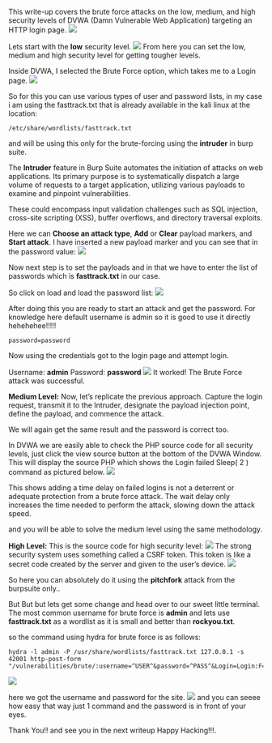 This write-up covers the brute force attacks on the low, medium, and high security levels of DVWA (Damn Vulnerable Web Application) targeting an HTTP login page.
![](https://i.imgur.com/FZq4ZQg.png)

Lets start with the **low** security level.
![](https://i.imgur.com/TOFENFD.png)
From here you can set the low, medium and high security level for getting tougher levels.

Inside DVWA, I selected the Brute Force option, which takes me to a Login page.
![](https://i.imgur.com/srNgzHE.png)


So for this you can use various types of user and password lists, in my case i am using the fasttrack.txt  that is already available in the kali linux at the location:
```
/etc/share/wordlists/fasttrack.txt
```
and will be using this only for the brute-forcing using the **intruder** in burp suite.

The **Intruder** feature in Burp Suite automates the initiation of attacks on web applications. Its primary purpose is to systematically dispatch a large volume of requests to a target application, utilizing various payloads to examine and pinpoint vulnerabilities. 

These could encompass input validation challenges such as SQL injection, cross-site scripting (XSS), buffer overflows, and directory traversal exploits.

Here we can **Choose an attack type**, **Add** or **Clear** payload markers, and **Start attack**. I have inserted a new payload marker and you can see that in the password value:
![](https://i.imgur.com/37V38tm.png)

Now next step is to set the payloads and in that we have to enter the list of passwords which is **fasttrack.txt** in our case.

So click on load and load the password list:
![](https://i.imgur.com/hyJMd3K.png)

After doing this you are ready to start an attack and get the password.
For knowledge here default username is admin so it is good to use it directly 
hehehehee!!!!!
```
password=password
```

Now using the credentials got to the login page and attempt login.

Username: **admin**
Password: **password**
![](https://i.imgur.com/hsjO2MI.png)
It worked! The Brute Force attack was successful.

**Medium Level:**
Now, let’s replicate the previous approach. Capture the login request, transmit it to the Intruder, designate the payload injection point, define the payload, and commence the attack.

We will again get the same result and the password is correct too.

In DVWA we are easily able to check the PHP source code for all security levels, just click the view source button at the bottom of the DVWA Window. This will display the source PHP which shows the Login failed Sleep( 2 ) command as pictured below.
![](https://i.imgur.com/pELXEGH.png)

This shows adding a time delay on failed logins is not a deterrent or adequate protection from a brute force attack. The wait delay only increases the time needed to perform the attack, slowing down the attack speed.

and you will be able to solve the medium level using the same methodology.

**High Level:**
This is the source code for high security level:
![](https://i.imgur.com/WR2X0CP.png)
The strong security system uses something called a CSRF token. This token is like a secret code created by the server and given to the user’s device.
![](https://i.imgur.com/0mthaF9.png)

So here you can absolutely do it using the **pitchfork** attack from the burpsuite only..

But But but lets get some change and head over to our sweet little terminal.
The most common username for brute force is **admin** and lets use **fasttrack.txt** as a wordlist as it is small and better than **rockyou.txt**.

so the command using hydra for brute force is as follows:
```
hydra -l admin -P /usr/share/wordlists/fasttrack.txt 127.0.0.1 -s 42001 http-post-form "/vulnerabilities/brute/:username=^USER^&password=^PASS^&Login=Login:F=incorrect"
```

![](https://i.imgur.com/Dum6JJ9.png)

here we got the username and password for the site.
![](https://i.imgur.com/VX7jYgH.png)
and you can seeee how easy that way just 1 command and the password is in front of your eyes.

Thank You!! 
and see you in the next writeup 
Happy Hacking!!!.


